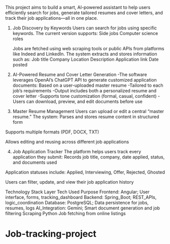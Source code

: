 This project aims to build a smart, AI-powered assistant to help users efficiently search for jobs, generate tailored resumes and cover letters, and track their job applications—all in one place.

1. Job Discovery by Keywords
   Users can search for jobs using specific keywords. The current version supports:
      Side jobs
      Computer science roles

   Jobs are fetched using web scraping tools or public APIs from platforms like Indeed and LinkedIn. The system extracts and stores information such as:
      Job title
      Company
      Location
      Description
      Application link
      Date posted


2. AI-Powered Resume and Cover Letter Generation
    -The software leverages OpenAI’s ChatGPT API to generate customized application documents:
    Based on a user-uploaded master resume
    -Tailored to each job’s requirements
    -Output includes both a personalized resume and cover letter
    -Supports tone customization (formal, casual, confident)
    -Users can download, preview, and edit documents before use


3. Master Resume Management
Users can upload or edit a central “master resume.” The system:
Parses and stores resume content in structured form


Supports multiple formats (PDF, DOCX, TXT)


Allows editing and reusing across different job applications


4. Job Application Tracker
The platform helps users track every application they submit:
Records job title, company, date applied, status, and documents used


Application statuses include: Applied, Interviewing, Offer, Rejected, Ghosted


Users can filter, update, and view their job application history


Technology Stack
Layer   Tech Used Purpose
Frontend: 
  Angular; 
  User interface, forms, tracking_dashboard
Backend: 
  Spring_Boot; 
  REST_APIs, logic_coordination
Database: 
  PostgreSQL; 
  Data persistence for jobs, resumes, logs
AI_Integration: 
  Gemini; 
  Smart document generation and job filtering 
Scraping
  Python
  Job fetching from online listings


# Job-tracking-project
